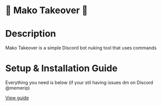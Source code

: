 # 🦈 Mako Takeover 🦈

# Description
<P>Mako Takeover is a simple Discord bot nuking tool that uses commands</P>

# Setup & Installation Guide
<p>Everything you need is below (if your stil having issues dm on Discord @memerip)</p>
<a href="https://github.com/Memerip/Mako-Takeover/blob/main/setup-guide.txt">View guide</a>
